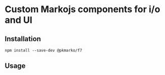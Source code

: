 # Custom Markojs components for i/o and UI


## Installation

```shell
npm install --save-dev @pkmarko/f7
```

## Usage